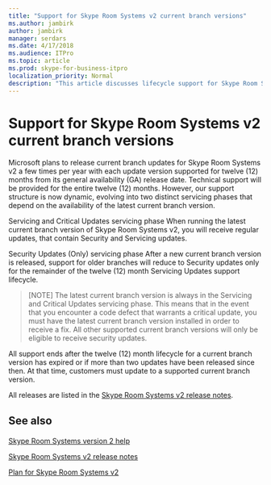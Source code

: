```yaml
---
title: "Support for Skype Room Systems v2 current branch versions"
ms.author: jambirk
author: jambirk
manager: serdars
ms.date: 4/17/2018
ms.audience: ITPro
ms.topic: article
ms.prod: skype-for-business-itpro
localization_priority: Normal
description: "This article discusses lifecycle support for Skype Room Systems v2."
---
```


# Support for Skype Room Systems v2 current branch versions
 
Microsoft plans to release current branch updates for Skype Room Systems v2 a few times per year with each update version supported for twelve (12) months from its general availability (GA) release date. Technical support will be provided for the entire twelve (12) months. However, our support structure is now dynamic, evolving into two distinct servicing phases that depend on the availability of the latest current branch version.

Servicing and Critical Updates servicing phase When running the latest current branch version of Skype Room Systems v2, you will receive regular updates, that contain Security and Servicing updates.


Security Updates (Only) servicing phase After a new current branch version is released, support for older branches will reduce to Security updates only for the remainder of the twelve (12) month Servicing Updates support lifecycle.


> [NOTE]
> The latest current branch version is always in the Servicing and Critical Updates servicing phase. This means that in the event that you encounter a code defect that warrants a critical update, you must have the latest current branch version installed in order to receive a fix. All other supported current branch versions will only be eligible to receive security updates.

All support ends after the twelve (12) month lifecycle for a current branch version has expired or if more than two updates have been released since then. At that time, customers must update to a supported current branch version.

All releases are listed in the [Skype Room Systems v2 release notes](srs2-release-note.md#Versions). 
 



<a name="See"> </a>  
## See also


#### 
[Skype Room Systems version 2 help](https://support.office.com/en-us/article/Skype-Room-Systems-version-2-help-e667f40e-5aab-40c1-bd68-611fe0002ba2)

[Skype Room Systems v2 release notes](srs2-release-note.md)

[Plan for Skype Room Systems v2](skype-room-systems-v2-0.md)

#### 
